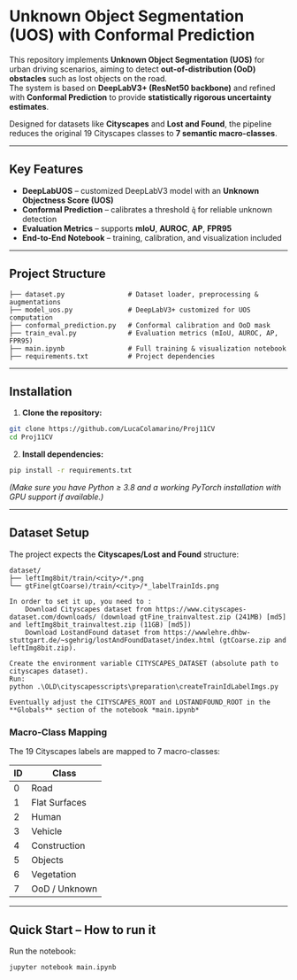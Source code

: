# Unknown Object Segmentation (UOS) with Conformal Prediction

This repository implements **Unknown Object Segmentation (UOS)** for urban driving scenarios, aiming to detect **out-of-distribution (OoD) obstacles** such as lost objects on the road.  
The system is based on **DeepLabV3+ (ResNet50 backbone)** and refined with **Conformal Prediction** to provide **statistically rigorous uncertainty estimates**.

Designed for datasets like **Cityscapes** and **Lost and Found**, the pipeline reduces the original 19 Cityscapes classes to **7 semantic macro-classes**.

---

## Key Features
- **DeepLabUOS** – customized DeepLabV3 model with an **Unknown Objectness Score (UOS)**
- **Conformal Prediction** – calibrates a threshold `q̂` for reliable unknown detection
- **Evaluation Metrics** – supports **mIoU**, **AUROC**, **AP**, **FPR95**
- **End-to-End Notebook** – training, calibration, and visualization included

---

## Project Structure

```
├── dataset.py                # Dataset loader, preprocessing & augmentations
├── model_uos.py              # DeepLabV3+ customized for UOS computation
├── conformal_prediction.py   # Conformal calibration and OoD mask
├── train_eval.py             # Evaluation metrics (mIoU, AUROC, AP, FPR95)
├── main.ipynb                # Full training & visualization notebook
├── requirements.txt          # Project dependencies
```

---

## Installation

1. **Clone the repository:**

```bash
git clone https://github.com/LucaColamarino/Proj11CV
cd Proj11CV
```

2. **Install dependencies:**

```bash
pip install -r requirements.txt
```

*(Make sure you have Python ≥ 3.8 and a working PyTorch installation with GPU support if available.)*

---

## Dataset Setup

The project expects the **Cityscapes/Lost and Found** structure:

```
dataset/
├── leftImg8bit/train/<city>/*.png
└── gtFine(gtCoarse)/train/<city>/*_labelTrainIds.png

In order to set it up, you need to :
    Download Cityscapes dataset from https://www.cityscapes-dataset.com/downloads/ (download gtFine_trainvaltest.zip (241MB) [md5] and leftImg8bit_trainvaltest.zip (11GB) [md5])
    Download LostandFound dataset from https://wwwlehre.dhbw-stuttgart.de/~sgehrig/lostAndFoundDataset/index.html (gtCoarse.zip and leftImg8bit.zip).

Create the environment variable CITYSCAPES_DATASET (absolute path to cityscapes dataset).
Run:
python .\OLD\cityscapesscripts\preparation\createTrainIdLabelImgs.py

Eventually adjust the CITYSCAPES_ROOT and LOSTANDFOUND_ROOT in the **Globals** section of the notebook *main.ipynb*

```

### Macro-Class Mapping
The 19 Cityscapes labels are mapped to 7 macro-classes:

| ID | Class          |
|----|----------------|
| 0  | Road           |
| 1  | Flat Surfaces  |
| 2  | Human          |
| 3  | Vehicle        |
| 4  | Construction   |
| 5  | Objects        |
| 6  | Vegetation     |
| 7  | OoD / Unknown  |

---

## Quick Start – How to run it

Run the notebook:

```bash
jupyter notebook main.ipynb
```